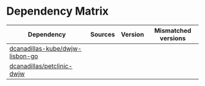 # Dependency Matrix

Dependency | Sources | Version | Mismatched versions
---------- | ------- | ------- | -------------------
[dcanadillas-kube/dwjw-lisbon-go](https://github.com/dcanadillas-kube/dwjw-lisbon-go.git) |  | []() | 
[dcanadillas/petclinic-dwjw](https://github.com/dcanadillas/petclinic-dwjw.git) |  | []() | 
